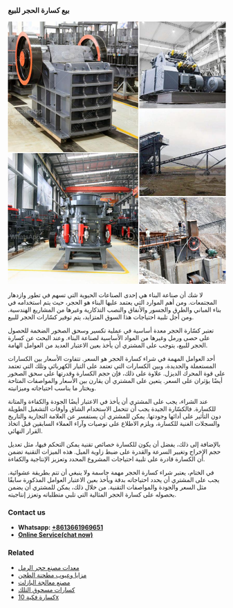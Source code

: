 <h3>بيع كسارة الحجر للبيع</h3><img src='1701850595.jpg' alt=''><p>لا شك أن صناعة البناء هي إحدى الصناعات الحيوية التي تسهم في تطور وازدهار المجتمعات. ومن أهم الموارد التي يعتمد عليها البناء هو الحجر، حيث يتم استخدامه في بناء المباني والطرق والجسور والأنفاق والنصب التذكارية وغيرها من المشاريع الهندسية. ومن أجل تلبية احتياجات هذا السوق المتزايد، يتم توفير كسّارات الحجر للبيع.</p><p>تعتبر كسّارة الحجر معدة أساسية في عملية تكسير وسحق الصخور الضخمة للحصول على حصى ورمل وغيرها من المواد الأساسية لصناعة البناء. وعند البحث عن كسارة الحجر للبيع، يتوجب على المشتري أن يأخذ بعين الاعتبار العديد من العوامل الهامة.</p><p>أحد العوامل المهمة في شراء كسارة الحجر هو السعر. تتفاوت الأسعار بين الكسارات المستعملة والجديدة، وبين الكسارات التي تعتمد على التيار الكهربائي وتلك التي تعتمد على قوة المحرك الديزل. علاوة على ذلك، فإن حجم الكسارة وقدرتها على سحق الصخور أيضًا يؤثران على السعر. يتعين على المشتري أن يقارن بين الأسعار والمواصفات المتاحة ويختار ما يناسب احتياجاته وميزانيته.</p><p>عند الشراء، يجب على المشتري أن يأخذ في الاعتبار أيضًا الجودة والكفاءة والمتانة للكسارة. فالكسّارة الجيدة يجب أن تتحمل الاستخدام الشاق وأوقات التشغيل الطويلة دون التأثير على أدائها وجودتها. يمكن للمشتري أن يستفسر عن العلامة التجارية والتاريخ والسجلات الغنية للكسارة، ويلزم الاطلاع على توصيات وآراء العملاء السابقين قبل اتخاذ القرار النهائي.</p><p>بالإضافة إلى ذلك، يفضل أن يكون للكسارة خصائص تقنية يمكن التحكم فيها، مثل تعديل حجم الإخراج وتغيير السرعة والقدرة على ضبط زاوية الميل. هذه الميزات التقنية تضمن أن الكسارة قادرة على تلبية احتياجات المشروع المحدد وتعزيز الإنتاجية والكفاءة.</p><p>في الختام، يعتبر شراء كسارة الحجر مهمة حاسمة ولا ينبغي أن تتم بطريقة عشوائية. يجب على المشتري أن يحدد احتياجاته بدقة ويأخذ بعين الاعتبار العوامل المذكورة سابقًا مثل السعر والجودة والمواصفات التقنية. من خلال ذلك، يمكن للمشتري أن يضمن بحصوله على كسارة الحجر المثالية التي تلبي متطلباته وتعزز إنتاجيته.</p><h3>Contact us</h3><ul><li><strong>Whatsapp:&nbsp;<a href="https://wa.me/8613661969651">+8613661969651</a></strong></li><li><a href="https://swt.shibang-china.com/?git&amp;zhl&amp;بيع كسارة الحجر للبيع"><strong>Online Service(chat now)</strong></a></li></ul><h3>Related</h3><ul><li><a href='معدات مصنع حجر الرمل.md'>معدات مصنع حجر الرمل</a></li><li><a href='مزايا وعيوب مطحنة الطحن.md'>مزايا وعيوب مطحنة الطحن</a></li><li><a href='مصنع معالجة البازلت.md'>مصنع معالجة البازلت</a></li><li><a href='كسارات مسحوق التلك.md'>كسارات مسحوق التلك</a></li><li><a href='كسارة فكية 10x.md'>كسارة فكية 10x</a></li></ul>